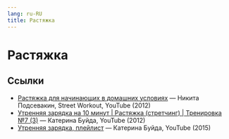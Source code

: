 ```yaml
---
lang: ru-RU 
title: Растяжка
---
```

# Растяжка

## Ссылки
- [Растяжка для начинающих в домашних условиях](https://www.youtube.com/watch?v=6d9sU3agAiE) — Никита Подсевакин, Street Workout, YouTube (2012)
- [Утренняя зарядка на 10 минут | Растяжка (стретчинг) | Тренировка №7 (3)](https://www.youtube.com/watch?v=6d9sU3agAiE) — Катерина Буйда, YouTube (2012)
- [Утренняя зарядка, плейлист](https://www.youtube.com/playlist?list=PLA4D49189AEC9173F) — Катерина Буйда, YouTube (2015)